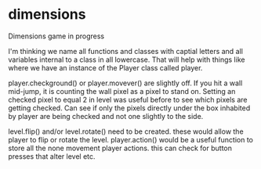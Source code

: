 # dimensions
Dimensions game in progress

I'm thinking we name all functions and classes with captial letters and all variables internal to a class in all lowercase.
That will help with things like where we have an instance of the Player class called player.

player.checkground() or player.movever() are slightly off. If you hit a wall mid-jump, it is counting the wall pixel as a pixel to stand on. Setting an checked pixel to equal 2 in level was useful before to see which pixels are getting checked. Can see if only the pixels directly under the box inhabited by player are being checked and not one slightly to the side.

level.flip() and/or level.rotate() need to be created. these would allow the player to flip or rotate the level. player.action() would be a useful function to store all the none movement player actions. this can check for button presses that alter level etc.